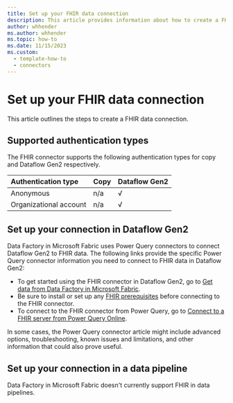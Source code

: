 ```yaml
---
title: Set up your FHIR data connection
description: This article provides information about how to create a FHIR data connection in Microsoft Fabric.
author: whhender
ms.author: whhender
ms.topic: how-to
ms.date: 11/15/2023
ms.custom:
  - template-how-to
  - connectors
---
```


# Set up your FHIR data connection

This article outlines the steps to create a FHIR data connection.


## Supported authentication types

The FHIR connector supports the following authentication types for copy and Dataflow Gen2 respectively.  

|Authentication type |Copy |Dataflow Gen2 |
|:---|:---|:---|
|Anonymous| n/a | √ |
|Organizational account| n/a | √ |

## Set up your connection in Dataflow Gen2

Data Factory in Microsoft Fabric uses Power Query connectors to connect Dataflow Gen2 to FHIR data. The following links provide the specific Power Query connector information you need to connect to FHIR data in Dataflow Gen2:

- To get started using the FHIR connector in Dataflow Gen2, go to [Get data from Data Factory in Microsoft Fabric](/power-query/where-to-get-data#get-data-from-data-factory-in-microsoft-fabric-preview).
- Be sure to install or set up any [FHIR prerequisites](/power-query/connectors/fhir/fhir#prerequisites) before connecting to the FHIR connector.
- To connect to the FHIR connector from Power Query, go to [Connect to a FHIR server from Power Query Online](/power-query/connectors/fhir/fhir#connect-to-a-fhir-server-from-power-query-online).

In some cases, the Power Query connector article might include advanced options, troubleshooting, known issues and limitations, and other information that could also prove useful.

## Set up your connection in a data pipeline

Data Factory in Microsoft Fabric doesn't currently support FHIR in data pipelines.
